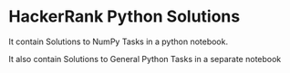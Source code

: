 # HackerRank Python Solutions
It contain Solutions to NumPy Tasks in a python notebook.

It also contain Solutions to General Python Tasks in a separate notebook 
